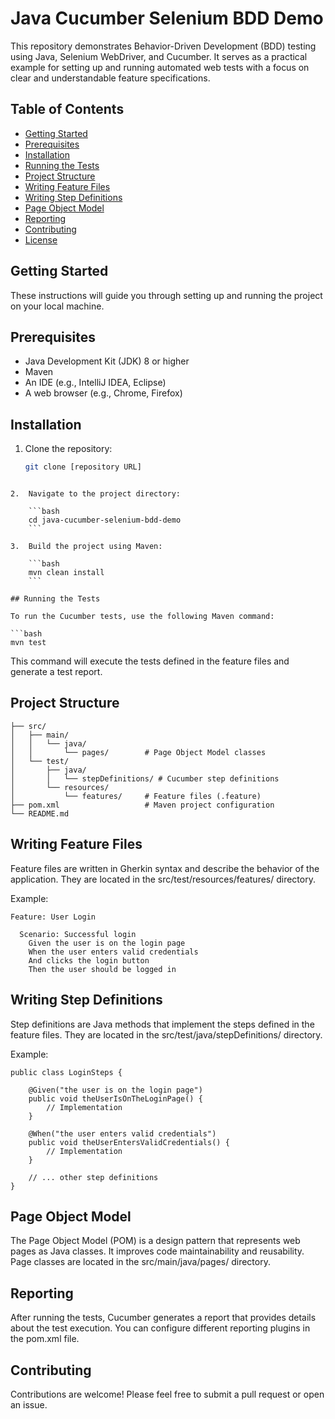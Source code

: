 # Java Cucumber Selenium BDD Demo

This repository demonstrates Behavior-Driven Development (BDD) testing using Java, Selenium WebDriver, and Cucumber. It serves as a practical example for setting up and running automated web tests with a focus on clear and understandable feature specifications.

## Table of Contents

* [Getting Started](#getting-started)
* [Prerequisites](#prerequisites)
* [Installation](#installation)
* [Running the Tests](#running-the-tests)
* [Project Structure](#project-structure)
* [Writing Feature Files](#writing-feature-files)
* [Writing Step Definitions](#writing-step-definitions)
* [Page Object Model](#page-object-model)
* [Reporting](#reporting)
* [Contributing](#contributing)
* [License](#license)

## Getting Started

These instructions will guide you through setting up and running the project on your local machine.

## Prerequisites

* Java Development Kit (JDK) 8 or higher
* Maven
* An IDE (e.g., IntelliJ IDEA, Eclipse)
* A web browser (e.g., Chrome, Firefox)

## Installation

1.  Clone the repository:

    ```bash
    git clone [repository URL]
```

2.  Navigate to the project directory:

    ```bash
    cd java-cucumber-selenium-bdd-demo
    ```

3.  Build the project using Maven:

    ```bash
    mvn clean install
    ```

## Running the Tests

To run the Cucumber tests, use the following Maven command:

```bash
mvn test
```

This command will execute the tests defined in the feature files and generate a test report.

## Project Structure

```java-cucumber-selenium-bdd-demo/
├── src/
│   ├── main/
│   │   └── java/
│   │       └── pages/        # Page Object Model classes
│   └── test/
│       ├── java/
│       │   └── stepDefinitions/ # Cucumber step definitions
│       └── resources/
│           └── features/     # Feature files (.feature)
├── pom.xml                   # Maven project configuration
└── README.md
```

## Writing Feature Files
Feature files are written in Gherkin syntax and describe the behavior of the application. They are located in the src/test/resources/features/ directory.

Example:

```
Feature: User Login

  Scenario: Successful login
    Given the user is on the login page
    When the user enters valid credentials
    And clicks the login button
    Then the user should be logged in
```

## Writing Step Definitions
Step definitions are Java methods that implement the steps defined in the feature files. They are located in the src/test/java/stepDefinitions/ directory.

Example:
```
public class LoginSteps {

    @Given("the user is on the login page")
    public void theUserIsOnTheLoginPage() {
        // Implementation
    }

    @When("the user enters valid credentials")
    public void theUserEntersValidCredentials() {
        // Implementation
    }

    // ... other step definitions
}
```

## Page Object Model
The Page Object Model (POM) is a design pattern that represents web pages as Java classes. It improves code maintainability and reusability. Page classes are located in the src/main/java/pages/ directory.

## Reporting
After running the tests, Cucumber generates a report that provides details about the test execution. You can configure different reporting plugins in the pom.xml file.

## Contributing

Contributions are welcome! Please feel free to submit a pull request or open an issue.
